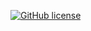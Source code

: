 

[![GitHub license](https://img.shields.io/github/license/PBeamA/PBeamA.github.io)](https://github.com/PBeamA/pbeama.github.io)
<!--
[![Automatic build](https://github.com/PBeamA/pbeama.github.io/actions/workflows/pages-deploy.yml/badge.svg)](https://github.com/PBeamA/pbeama.github.io/actions/workflows/pages-deploy.yml)
[![pages-build-deployment](https://github.com/PBeamA/pbeama.github.io/actions/workflows/pages/pages-build-deployment/badge.svg)](https://github.com/PBeamA/pbeama.github.io/actions/workflows/pages/pages-build-deployment)
-->

